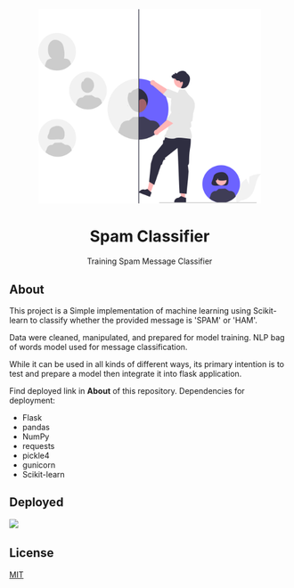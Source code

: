 <div align="center">
<img src="assets/filter.svg" height="auto" width="400"/>
<br />
<h1>Spam Classifier</h1>
<p>
Training Spam Message Classifier 
</p>
</div>
  
## About

This project is a Simple implementation of machine learning using Scikit-learn to classify whether the provided message is 'SPAM' or 'HAM'.

Data were cleaned, manipulated, and prepared for model training. NLP bag of words model used for message classification.

While it can be used in all kinds of different ways, its primary intention is to test and prepare a model then integrate it into flask application.

Find deployed link in **About** of this repository.
Dependencies for deployment:
- Flask
- pandas
- NumPy
- requests
- pickle4
- gunicorn
- Scikit-learn

## Deployed

<img src="https://upload.wikimedia.org/wikipedia/commons/e/ec/Heroku_logo.svg" height="auto" width="200"/>

## License

[MIT](https://github.com/vibgreon/spam-classifier/blob/main/LICENSE)
